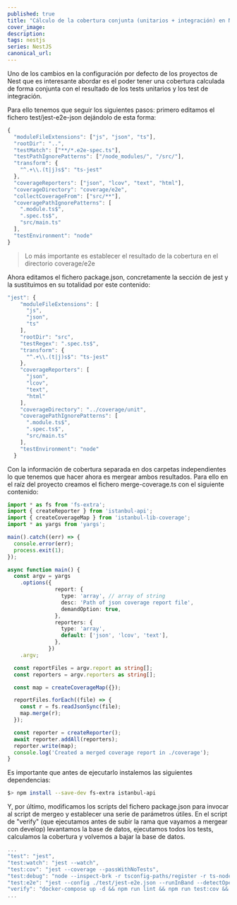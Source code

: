 ```yaml
---
published: true
title: "Cálculo de la cobertura conjunta (unitarios + integración) en NestJS con Jest"
cover_image: 
description: 
tags: nestjs
series: NestJS
canonical_url:
---
```


Uno de los cambios en la configuración por defecto de los proyectos de Nest que es interesante abordar es el poder tener una cobertura calculada de forma conjunta con el resultado de los tests unitarios y los test de integración.

Para ello tenemos que seguir los siguientes pasos: primero editamos el fichero test/jest-e2e-json dejándolo de esta forma:

```typescript
{
  "moduleFileExtensions": ["js", "json", "ts"],
  "rootDir": "..",
  "testMatch": ["**/*.e2e-spec.ts"],
  "testPathIgnorePatterns": ["/node_modules/", "/src/"],
  "transform": {
    "^.+\\.(t|j)s$": "ts-jest"
  },
  "coverageReporters": ["json", "lcov", "text", "html"],
  "coverageDirectory": "coverage/e2e",
  "collectCoverageFrom": ["src/**"],
  "coveragePathIgnorePatterns": [
    ".module.ts$",
    ".spec.ts$",
    "src/main.ts"
  ],
  "testEnvironment": "node"
}
```

> Lo más importante es establecer el resultado de la cobertura en el directorio coverage/e2e

Ahora editamos el fichero package.json, concretamente la sección de jest y la sustituimos en su totalidad por este contenido:

```javascript
"jest": {
    "moduleFileExtensions": [
      "js",
      "json",
      "ts"
    ],
    "rootDir": "src",
    "testRegex": ".spec.ts$",
    "transform": {
      "^.+\\.(t|j)s$": "ts-jest"
    },
    "coverageReporters": [
      "json",
      "lcov",
      "text",
      "html"
    ],
    "coverageDirectory": "../coverage/unit",
    "coveragePathIgnorePatterns": [
      ".module.ts$",
      ".spec.ts$",
      "src/main.ts"
    ],
    "testEnvironment": "node"
  }
```

Con la información de cobertura separada en dos carpetas independientes lo que tenemos que hacer ahora es mergear ambos resultados. Para ello en el raíz del proyecto creamos el fichero merge-coverage.ts con el siguiente contenido:

```typescript
import * as fs from 'fs-extra';
import { createReporter } from 'istanbul-api';
import { createCoverageMap } from 'istanbul-lib-coverage';
import * as yargs from 'yargs';

main().catch((err) => {
  console.error(err);
  process.exit(1);
});

async function main() {
  const argv = yargs
    .options({
               report: {
                 type: 'array', // array of string
                 desc: 'Path of json coverage report file',
                 demandOption: true,
               },
               reporters: {
                 type: 'array',
                 default: ['json', 'lcov', 'text'],
               },
             })
    .argv;

  const reportFiles = argv.report as string[];
  const reporters = argv.reporters as string[];

  const map = createCoverageMap({});

  reportFiles.forEach((file) => {
    const r = fs.readJsonSync(file);
    map.merge(r);
  });

  const reporter = createReporter();
  await reporter.addAll(reporters);
  reporter.write(map);
  console.log('Created a merged coverage report in ./coverage');
}
```

Es importante que antes de ejecutarlo instalemos las siguientes dependencias:

```bash
$> npm install --save-dev fs-extra istanbul-api
```

Y, por último, modificamos los scripts del fichero package.json para invocar al script de mergeo y establecer una serie de parámetros útiles. En el script de "verify" (que ejecutamos antes de subir la rama que vayamos a mergear con develop) levantamos la base de datos, ejecutamos todos los tests, calculamos la cobertura y volvemos a bajar la base de datos.

```javascript
...
"test": "jest",
"test:watch": "jest --watch",
"test:cov": "jest --coverage --passWithNoTests",
"test:debug": "node --inspect-brk -r tsconfig-paths/register -r ts-node/register node_modules/.bin/jest --runInBand",
"test:e2e": "jest --config ./test/jest-e2e.json --runInBand --detectOpenHandles --coverage",
"verify": "docker-compose up -d && npm run lint && npm run test:cov && npm run test:e2e && ts-node ./merge-coverage.ts --report coverage/unit/coverage-final.json --report coverage/e2e/coverage-final.json && docker-compose down -v",
...
```
